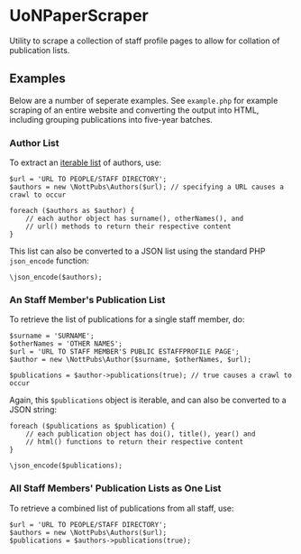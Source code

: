 # UoNPaperScraper

Utility to scrape a collection of staff profile pages to allow for collation of publication lists.

## Examples
Below are a number of seperate examples. See `example.php` for example scraping of an entire website and converting the output into HTML, including grouping publications into five-year batches.

### Author List
To extract an [iterable list](http://php.net/manual/en/class.arrayobject.php) of authors, use:
	
	$url = 'URL TO PEOPLE/STAFF DIRECTORY';
	$authors = new \NottPubs\Authors($url); // specifying a URL causes a crawl to occur

	foreach ($authors as $author) {
		// each author object has surname(), otherNames(), and
		// url() methods to return their respective content  
	}

This list can also be converted to a JSON list using the standard PHP `json_encode` function:

	\json_encode($authors);

### An Staff Member's Publication List
To retrieve the list of publications for a single staff member, do:

	$surname = 'SURNAME';
	$otherNames = 'OTHER NAMES';
	$url = 'URL TO STAFF MEMBER'S PUBLIC ESTAFFPROFILE PAGE';
	$author = new \NottPubs\Author($surname, $otherNames, $url);

	$publications = $author->publications(true); // true causes a crawl to occur

Again, this `$publications` object is iterable, and can also be converted to a JSON string:

	foreach ($publications as $publication) {
		// each publication object has doi(), title(), year() and 
		// html() functions to return their respective content  
	}

	\json_encode($publications);

### All Staff Members' Publication Lists as One List
To retrieve a combined list of publications from all staff, use:

	$url = 'URL TO PEOPLE/STAFF DIRECTORY';
	$authors = new \NottPubs\Authors($url);
	$publications = $authors->publications(true);

